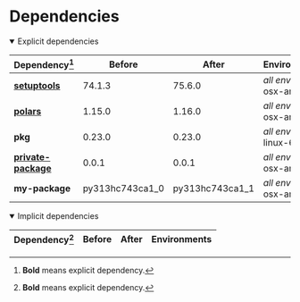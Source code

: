 # Dependencies

<details open>
<summary>Explicit dependencies</summary>

|Dependency[^1]|Before|After|Environments|
|-|-|-|-|
|[**setuptools**](https://pypi.org/project/setuptools)|74.1.3|75.6.0|*all envs* on osx-arm64|
|[**polars**](https://prefix.dev/channels/conda-forge/packages/polars)|1.15.0|1.16.0|*all envs* on osx-arm64|
|**pkg**|0.23.0|0.23.0|*all envs* on linux-64|
|[**private-package**](https://prefix.dev/channels/setup-pixi-test/packages/private-package)|0.0.1|0.0.1|*all envs* on osx-arm64|
|**my-package**|py313hc743ca1_0|py313hc743ca1_1|*all envs* on osx-arm64|

</details>

<details open>
<summary>Implicit dependencies</summary>

|Dependency[^1]|Before|After|Environments|
|-|-|-|-|


</details>

[^1]: **Bold** means explicit dependency.
[^2]: Dependency got downgraded.
